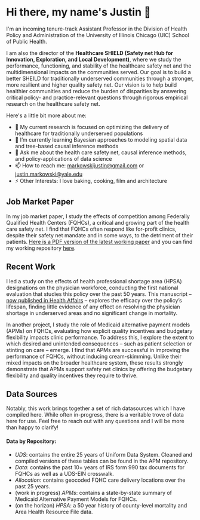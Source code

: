 # Hi there, my name's Justin 👋

I'm an incoming tenure-track Assistant Professor in the Division of Health Policy and Administration of the University of Illinois Chicago (UIC) School of Public Health. 

I am also the director of the **Healthcare SHIELD (Safety net Hub for Innovation, Exploration, and Local Development)**, where we study the performance, functioning, and stability of the healthcare safety net and the multidimensional impacts on the communities served. Our goal is to build a better SHEILD for traditionally underserved communities through a stronger, more resilient and higher quality safety net. Our vision is to help build healthier communities and reduce the burden of disparities by answering critical policy- and practice-relevant questions through rigorous empirical research on the healthcare safety net. 

Here's a little bit more about me:
- 🔭 My current research is focused on optimizing the delivery of healthcare for traditionally underserved populations
- 🌱 I’m currently learning Bayesian approaches to modeling spatial data and tree-based causal inference methods
- 💬 Ask me about the health care safety net, causal inference methods, and policy-applications of data science
- 📫 How to reach me: markowskijustin@gmail.com or justin.markowski@yale.edu
- ⚡ Other Interests: I love baking, cooking, film and architecture


## Job Market Paper
In my job market paper, I study the effects of competition among Federally Qualified Health Centers (FQHCs), a critical and growing part of the health care safety net. I find that FQHCs often respond like for-profit clinics, despite their safety net mandate and in some ways, to the detriment of their patients. [Here is a PDF version of the latest working paper](https://github.com/markowskijustin/Competition/blob/main/documentation/Markowski%20Writing%20Sample%20Competition.pdf) and you can find my working repository [here](https://github.com/markowskijustin/Competition).


## Recent Work
I led a study on the effects of health professional shortage area (HPSA) designations on the physician workforce, conducting the first national evaluation that studies this policy over the past 50 years. This manuscript – [now published in Health Affairs](https://www.healthaffairs.org/doi/10.1377/hlthaff.2023.00478) – explores the efficacy over the policy’s lifespan, finding little evidence of any effect on resolving the physician shortage in underserved areas and no significant change in mortality.

In another project, I study the role of Medicaid alternative payment models (APMs) on FQHCs, evaluating how explicit quality incentives and budgetary flexibility impacts clinic performance. To address this, I explore the extent to which desired and unintended consequences – such as patient selection or stinting on care – emerge. I find that APMs are successful in improving the performance of FQHCs, without inducing cream-skimming. Unlike their mixed impacts on the broader healthcare system, these results strongly demonstrate that APMs support safety net clinics by offering the budgetary flexibility and quality incentives they require to thrive. <!--You can find my working repository [here](https://github.com/markowskijustin/APMs).-->

## Data Sources

Notably, this work brings together a set of rich datasources which I have compiled here. While often in-progress, there is a veritable trove of data here for use. Feel free to reach out with any questions and I will be more than happy to clarify!

#### Data by Repository: 
- *UDS*: contains the entire 25 years of Uniform Data System. Cleaned and compiled versions of these tables can be found in the APM repository.
- *Data*: contains the past 10+ years of IRS form 990 tax documents for FQHCs as well as a UDS-EIN crosswalk.
- *Allocation*: contains geocoded FQHC care delivery locations over the past 25 years.
- (work in progress) *APMs*: contains a state-by-state summary of Medicaid Alternative Payment Models for FQHCs. 
- (on the horizon) *HPSA*: a 50 year history of county-level mortality and Area Health Resource File data.

<!--
**markowskijustin/markowskijustin** is a ✨ _special_ ✨ repository because its `README.md` (this file) appears on your GitHub profile.

Here are some ideas to get you started:

- 🔭 I’m currently working on ...
- 🌱 I’m currently learning ...
- 👯 I’m looking to collaborate on ...
- 🤔 I’m looking for help with ...
- 💬 Ask me about ...
- 📫 How to reach me: ...
- 😄 Pronouns: ...
- ⚡ Fun fact: ...
-->
